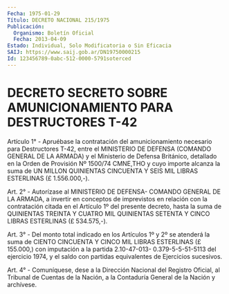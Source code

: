 ```yaml
---
Fecha: 1975-01-29
Título: DECRETO NACIONAL 215/1975
Publicación:
  Organismo: Boletín Oficial
  Fecha: 2013-04-09
Estado: Individual, Solo Modificatoria o Sin Eficacia
SAIJ: https://www.saij.gob.ar/DN19750000215
Id: 123456789-0abc-512-0000-5791soterced
---
```

# DECRETO SECRETO SOBRE AMUNICIONAMIENTO PARA DESTRUCTORES T-42

<a id="1"></a>
Artículo 1° - Apruébase la contratación del amunicionamiento necesario para Destructores T-42, entre el MINISTERIO DE DEFENSA (COMANDO GENERAL DE LA ARMADA) y el Ministerio de Defensa Británico, detallado en la Orden de Provisión Nº 1500/74 CMNE,THO y cuyo importe alcanza la suma de UN MILLON QUINIENTAS CINCUENTA Y SEIS MIL LIBRAS ESTERLINAS (£ 1.556.000,-).

<a id="2"></a>
Art. 2° - Autorízase al MINISTERIO DE DEFENSA- COMANDO GENERAL DE LA ARMADA, a invertir en conceptos de imprevistos en relación con la contratación citada en el Artículo 1º del presente decreto, hasta la suma de QUINIENTAS TREINTA Y CUATRO MIL QUINIENTAS SETENTA Y CINCO LIBRAS ESTERLINAS (£ 534.575,-).

<a id="3"></a>
Art. 3° - Del monto total indicado en los Artículos 1º y 2º se atenderá la suma de CIENTO CINCUENTA Y CINCO MIL LIBRAS ESTERLINAS (£ 155.000,) con imputación a la partida 2.10-47-013- 0.379-5-5-51-5113 del ejercicio 1974, y el saldo con partidas equivalentes de Ejercicios sucesivos.

<a id="4"></a>
Art. 4° - Comuníquese, dese a la Dirección Nacional del Registro Oficial, al Tribunal de Cuentas de la Nación, a la Contaduría General de la Nación y archívese.